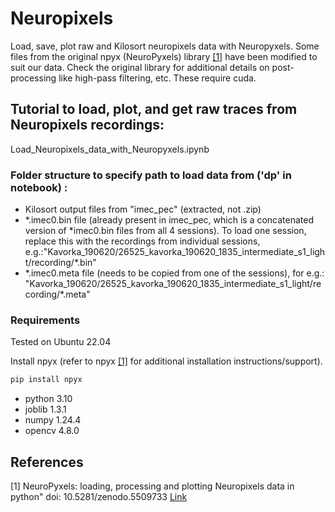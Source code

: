 # Neuropixels
Load, save, plot raw and Kilosort neuropixels data with Neuropyxels.
Some files from the original npyx (NeuroPyxels) library [[1]](#1) have been modified to suit our data.
Check the original library for additional details on post-processing like high-pass filtering, etc. These require cuda.

## Tutorial to load, plot, and get raw traces from Neuropixels recordings: 
Load_Neuropixels_data_with_Neuropyxels.ipynb

### Folder structure to specify path to load data from ('dp' in notebook) :
- Kilosort output files from "imec_pec" (extracted, not .zip)
- \*.imec0.bin file (already present in imec_pec, which is a concatenated version of \*imec0.bin files from all 4 sessions). To load one session, replace this with the recordings from individual sessions, e.g.:"Kavorka_190620/26525_kavorka_190620_1835_intermediate_s1_light/recording/*.bin"
- \*.imec0.meta file (needs to be copied from one of the sessions), for e.g.: "Kavorka_190620/26525_kavorka_190620_1835_intermediate_s1_light/recording/*.meta"

### Requirements
Tested on Ubuntu 22.04

Install npyx (refer to npyx [[1]](#1) for additional installation instructions/support).
```python
pip install npyx
```
- python 3.10
- joblib 1.3.1
- numpy 1.24.4
- opencv 4.8.0
  
## References
<a id="1">[1]</a> 
NeuroPyxels: loading, processing and plotting Neuropixels data in python"
doi: 10.5281/zenodo.5509733 [Link](https://github.com/m-beau/NeuroPyxels/tree/master)
